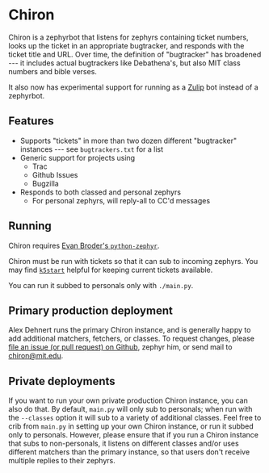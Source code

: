 Chiron
======

Chiron is a zephyrbot that listens for zephyrs containing ticket numbers, looks
up the ticket in an appropriate bugtracker, and responds with the ticket title
and URL. Over time, the definition of "bugtracker" has broadened --- it
includes actual bugtrackers like Debathena's, but also MIT class numbers and
bible verses.

It also now has experimental support for running as a
[Zulip](https://zulip.com/) bot instead of a zephyrbot.

Features
--------

- Supports "tickets" in more than two dozen different "bugtracker" instances --- see `bugtrackers.txt` for a list
- Generic support for projects using
    - Trac
    - Github Issues
    - Bugzilla
- Responds to both classed and personal zephyrs
    - For personal zephyrs, will reply-all to CC'd messages

Running
-------

Chiron requires [Evan Broder's
`python-zephyr`](https://github.com/ebroder/python-zephyr).

Chiron must be run with tickets so that it can sub to incoming zephyrs. You may
find [`k5start`](http://www.eyrie.org/~eagle/software/kstart/) helpful for
keeping current tickets available.

You can run it subbed to personals only with `./main.py`.

Primary production deployment
-----------------------------

Alex Dehnert <adehnert> runs the primary Chiron instance, and is generally
happy to add additional matchers, fetchers, or classes. To request changes,
please [file an issue (or pull request) on
Github](https://github.com/sipb/chiron/issues/), zephyr him, or send mail to
chiron@mit.edu.

Private deployments
-------------------

If you want to run your own private production Chiron instance, you can also do
that. By default, `main.py` will only sub to personals; when run with the
`--classes` option it will sub to a variety of additional classes. Feel free to
crib from `main.py` in setting up your own Chiron instance, or run it subbed
only to personals. However, please ensure that if you run a Chiron instance
that subs to non-personals, it listens on different classes and/or uses
different matchers than the primary instance, so that users don't receive
multiple replies to their zephyrs.
